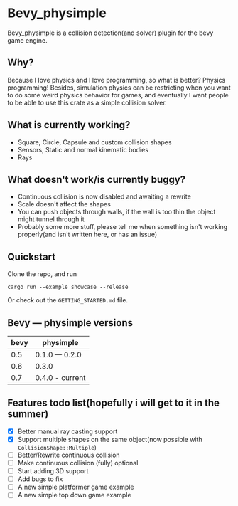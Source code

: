 # Bevy_physimple

Bevy_physimple is a collision detection(and solver) plugin for the bevy game engine.

## Why?

Because I love physics and I love programming, so what is better? Physics programming!
Besides, simulation physics can be restricting when you want to do some weird physics behavior for games,
and eventually I want people to be able to use this crate as a simple collision solver.

## What is currently working?

- Square, Circle, Capsule and custom collision shapes
- Sensors, Static and normal kinematic bodies
- Rays

## What doesn't work/is currently buggy?

- Continuous collision is now disabled and awaiting a rewrite
- Scale doesn't affect the shapes
- You can push objects through walls, if the wall is too thin the object might tunnel through it
- Probably some more stuff, please tell me when something isn't working properly(and isn't written here, or has an issue)

## Quickstart

Clone the repo, and run

    cargo run --example showcase --release

Or check out the `GETTING_STARTED.md` file.

## Bevy — physimple versions

| bevy | physimple       |
|------|-----------------|
| 0.5  | 0.1.0 — 0.2.0   |
| 0.6  | 0.3.0           |
| 0.7  | 0.4.0 - current |

## Features todo list(hopefully i will get to it in the summer)

- [x] Better manual ray casting support
- [x] Support multiple shapes on the same object(now possible with `CollisionShape::Multiple`)
- [ ] Better/Rewrite continuous collision
- [ ] Make continuous collision (fully) optional
- [ ] Start adding 3D support
- [ ] Add bugs to fix
- [ ] A new simple platformer game example
- [ ] A new simple top down game example
